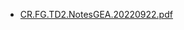 
- [CR.FG.TD2.NotesGEA.20220922.pdf](https://raw.githubusercontent.com/TunnARK/UT3-AURO-2223-S10-Dendron/main/vault/assets/CR.FG.TD2.NotesGEA.20220922.pdf)
